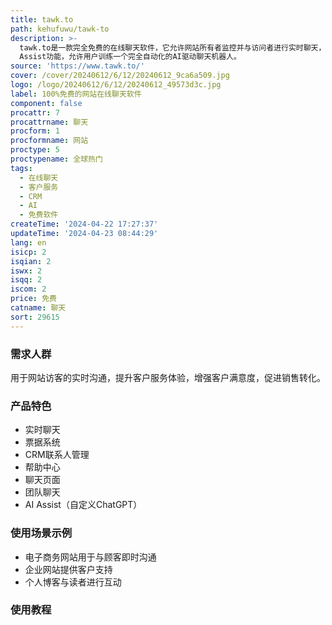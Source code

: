 ```yaml
---
title: tawk.to
path: kehufuwu/tawk-to
description: >-
  tawk.to是一款完全免费的在线聊天软件，它允许网站所有者监控并与访问者进行实时聊天，响应支持票据，使用CRM组织联系人，并创建帮助中心以增强客户自助服务的能力。tawk.to的主要优势在于其易用性、安全性以及无需任何费用即可使用。此外，它还提供了AI
  Assist功能，允许用户训练一个完全自动化的AI驱动聊天机器人。
source: 'https://www.tawk.to/'
cover: /cover/20240612/6/12/20240612_9ca6a509.jpg
logo: /logo/20240612/6/12/20240612_49573d3c.jpg
label: 100%免费的网站在线聊天软件
component: false
procattr: 7
procattrname: 聊天
procform: 1
procformname: 网站
proctype: 5
proctypename: 全球热门
tags:
  - 在线聊天
  - 客户服务
  - CRM
  - AI
  - 免费软件
createTime: '2024-04-22 17:27:37'
updateTime: '2024-04-23 08:44:29'
lang: en
isicp: 2
isqian: 2
iswx: 2
isqq: 2
iscom: 2
price: 免费
catname: 聊天
sort: 29615
---
```




### 需求人群
用于网站访客的实时沟通，提升客户服务体验，增强客户满意度，促进销售转化。

### 产品特色
- 实时聊天
- 票据系统
- CRM联系人管理
- 帮助中心
- 聊天页面
- 团队聊天
- AI Assist（自定义ChatGPT）

### 使用场景示例
- 电子商务网站用于与顾客即时沟通
- 企业网站提供客户支持
- 个人博客与读者进行互动

### 使用教程


  
